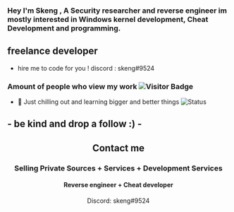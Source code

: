 ### Hey I'm Skeng , A Security researcher and reverse engineer im mostly interested in Windows kernel development, Cheat Development and programming. 


## freelance developer
- hire me to code for you ! discord : skeng#9524
### Amount of people who view my work ![Visitor Badge](https://visitor-badge.laobi.icu/badge?page_id=DefaultO.DefaultO)
- 🔭 Just chilling out and learning bigger and better things
![Status](https://github-readme-stats.vercel.app/api?username=Skengdoo&show_icons=true&hide_border=true&count_private=true&theme=buefy)



## - be kind and drop a follow :) -


<h2 align="center">Contact me</h2>
<h3 align="center">Selling Private Sources + Services + Development Services </h3>
<h4 align="center">Reverse engineer + Cheat developer</h4>
<p align="center">Discord: skeng#9524</p>


</pre><br>




